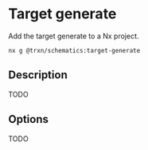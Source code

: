 # Target generate

Add the target generate to a Nx project.

```shell
nx g @trxn/schematics:target-generate
```

## Description

TODO

## Options

TODO

